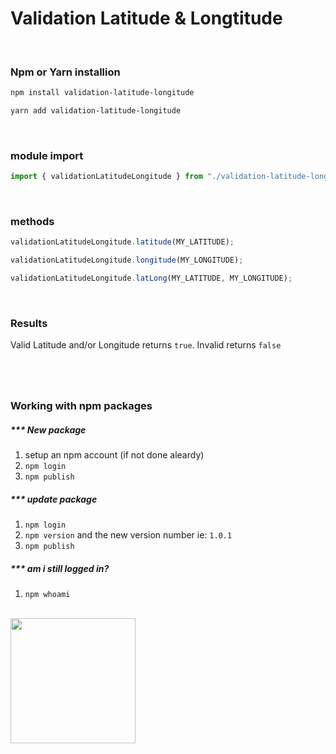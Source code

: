 # Validation Latitude & Longtitude

<br>

### Npm or Yarn installion

```bash
npm install validation-latitude-longitude

yarn add validation-latitude-longitude
```

<br>

### module import

```js
import { validationLatitudeLongitude } from "./validation-latitude-longitude";
```

<br>

### methods

```js
validationLatitudeLongitude.latitude(MY_LATITUDE);

validationLatitudeLongitude.longitude(MY_LONGITUDE);

validationLatitudeLongitude.latLong(MY_LATITUDE, MY_LONGITUDE);
```

<br>

### Results

Valid Latitude and/or Longitude returns `true`.
Invalid returns `false`

#

<br>

### Working with npm packages

##### \*\*\* New package

1. setup an npm account (if not done aleardy)
2. `npm login`
3. `npm publish`

##### \*\*\* update package

1. `npm login`
2. `npm version` and the new version number ie: `1.0.1`
3. `npm publish`

##### \*\*\* am i still logged in?

1. `npm whoami`

<br>

<img src="https://upload.wikimedia.org/wikipedia/commons/thumb/d/db/Npm-logo.svg/1200px-Npm-logo.svg.png" width=200>
